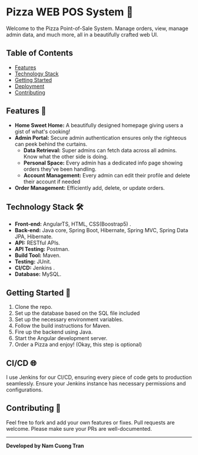 # Pizza WEB POS System 🍕

Welcome to the Pizza Point-of-Sale System. Manage orders, view, manage admin data, and much more, all in a beautifully crafted web UI.

## Table of Contents

- [Features](#features)
- [Technology Stack](#technology-stack)
- [Getting Started](#getting-started)
- [Deployment](#deployment)
- [Contributing](#contributing)

## Features 🌟

- **Home Sweet Home:** A beautifully designed homepage giving users a gist of what's cooking!
- **Admin Portal:** Secure admin authentication ensures only the righteous can peek behind the curtains.
  - **Data Retrieval:** Super admins can fetch data across all admins. Know what the other side is doing.
  - **Personal Space:** Every admin has a dedicated info page showing orders they've been handling.
  - **Account Management:** Every admin can edit their profile and delete their account if needed
- **Order Management:** Efficiently add, delete, or update orders.
  
## Technology Stack 🛠

- **Front-end:** AngularTS, HTML, CSS(Boostrap5) .
- **Back-end:** Java core, Spring Boot, Hibernate, Spring MVC, Spring Data JPA, Hibernate.
- **API:** RESTful APIs. 
- **API Testing:** Postman.
- **Build Tool:** Maven.
- **Testing:** JUnit.
- **CI/CD:** Jenkins .
- **Database:** MySQL.

## Getting Started 🚀

1. Clone the repo.
2. Set up the database based on the SQL file included
3. Set up the necessary environment variables.
4. Follow the build instructions for Maven.
5. Fire up the backend using Java.
6. Start the Angular development server.
7. Order a Pizza and enjoy! (Okay, this step is optional)

## CI/CD 🌐

I use Jenkins for our CI/CD, ensuring every piece of code gets to production seamlessly. Ensure your Jenkins instance has necessary permissions and configurations.

## Contributing 🤝

Feel free to fork and add your own features or fixes. Pull requests are welcome. Please make sure your PRs are well-documented.

---

**Developed by Nam Cuong Tran**
